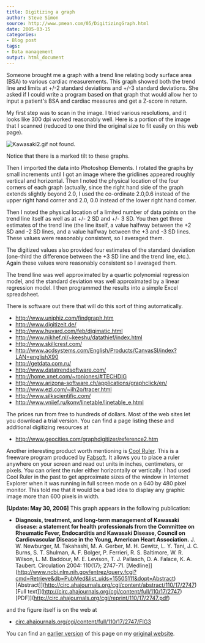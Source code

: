 ```yaml
---
title: Digitizing a graph
author: Steve Simon
source: http://www.pmean.com/05/DigitizingGraph.html
date: 2005-03-15
categories:
- Blog post
tags:
- Data management
output: html_document
---
```

Someone brought me a graph with a trend line relating body surface
area (BSA) to various cardiac measurements. This graph showed both the
trend line and limits at +/-2 standard deviations and +/-3 standard
deviations. She asked if I could write a program based on that graph
that would allow her to input a patient's BSA and cardiac measures
and get a Z-score in return.

My first step was to scan in the image. I tried various resolutions,
and it looks like 300 dpi worked reasonably well. Here is a portion of
the image that I scanned (reduced to one third the original size to
fit easily on this web page).

![Kawasaki2.gif not found.](http://www.pmean.com/images/images/05/DigitizingGraph01.png)

Notice that there is a marked tilt to these graphs.

Then I imported the data into Photoshop Elements. I rotated the graphs
by small increments until I got an image where the gridlines appeared
roughly vertical and horizontal. Then I noted the physical location of
the four corners of each graph (actually, since the right hand side of
the graph extends slightly beyond 2.0, I used the co-ordinate 2.0,0.6
instead of the upper right hand corner and 2.0, 0.0 instead of the
lower right hand corner.

Then I noted the physical location of a limited number of   data points
on the trend line itself as well as at +/- 2 SD and +/- 3 SD. You then
get three estimates of the trend line (the line itself, a value
halfway between the +2 SD and -2 SD lines, and a value halfway between
the +3 and -3 SD lines. These values were reasonably consistent, so I
averaged them.

The digitized values also provided four estimates of the standard
deviation (one-third the difference between the +3 SD line and the
trend line, etc.). Again these values were reasonably consistent so I
averaged them.

The trend line was well approximated by a quartic polynomial
regression model, and the standard deviation was well approximated by
a linear regression model. I then programmed the results into a simple
Excel spreadsheet.

There is software out there that will do this sort of thing
automatically.

-   <http://www.uniphiz.com/findgraph.htm>
-   <http://www.digitizeit.de/>
-   <http://www.huvard.com/feb/digimatic.html>
-   <http://www.nikhef.nl/~keeshu/datathief/index.html>
-   <http://www.skillcrest.com/>
-   <http://www.acdsystems.com/English/Products/CanvasSI/index?LAN=englishX90>
-   <http://getdata.com.ru/>
-   <http://www.datatrendsoftware.com/>
-   <http://home.xnet.com/~ronjones/#TECHDIG>
-   <http://www.arizona-software.ch/applications/graphclick/en/>
-   <http://www.ezl.com/~ilh2o/tracer.html>
-   <http://www.silkscientific.com/>
-   <http://www.vniief.ru/konv/linetable/linetable_e.html>

The prices run from free to hundreds of dollars. Most of the web sites
let you download a trial version. You can find a page listing these
and additional digitizing resources at

-   <http://www.geocities.com/graphdigitizer/reference2.htm>

Another interesting product worth mentioning is [Cool
Ruler](http://www.fabsoft.com/products/ruler/ruler.html). This is a
freeware program produced by
[Fabsoft](http://www.fabsoft.com/index.html). It allows you to place a
ruler anywhere on your screen and read out units in inches,
centimeters, or pixels. You can orient the ruler either horizontally
or vertically. I had used Cool Ruler in the past to get approximate
sizes of the window in Internet Explorer when it was running in full
screen mode on a 640 by 480 pixel monitor. This told me that it would
be a bad idea to display any graphic image more than 600 pixels in
width.

**[Update: May 30, 2006]** This graph appears in the following
publication:

-   **Diagnosis, treatment, and long-term management of Kawasaki
    disease: a statement for health professionals from the Committee
    on Rheumatic Fever, Endocarditis and Kawasaki Disease, Council on
    Cardiovascular Disease in the Young, American Heart Association.**
    J. W. Newburger, M. Takahashi, M. A. Gerber, M. H. Gewitz, L. Y.
    Tani, J. C. Burns, S. T. Shulman, A. F. Bolger, P. Ferrieri, R. S.
    Baltimore, W. R. Wilson, L. M. Baddour, M. E. Levison, T. J.
    Pallasch, D. A. Falace, K. A. Taubert. Circulation 2004: 110(17);
    2747-71.
    [Medline]](http://www.ncbi.nlm.nih.gov/entrez/query.fcgi?cmd=Retrieve&db=PubMed&list_uids=15505111&dopt=Abstract)
    [Abstract]](http://circ.ahajournals.org/cgi/content/abstract/110/17/2747)
    [Full
    text]](http://circ.ahajournals.org/cgi/content/full/110/17/2747)
    [PDF]](http://circ.ahajournals.org/cgi/reprint/110/17/2747.pdf)

and the figure itself is on the web at

-   [circ.ahajournals.org/cgi/content/full/110/17/2747/FIG3](http://circ.ahajournals.org/cgi/content/full/110/17/2747/FIG3)

You can find an [earlier version](http://www.pmean.com/05/DigitizingGraph.html) of this page on my [original website](http://www.pmean.com/original_site.html).
